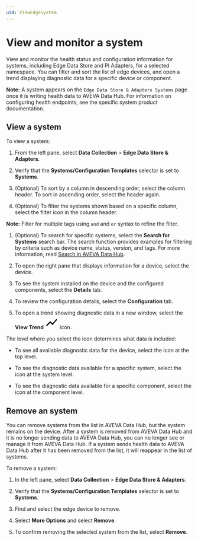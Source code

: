 ```yaml
---
uid: ViewEdgeSystem
---
```


# View and monitor a system

View and monitor the health status and configuration information for systems, including Edge Data Store and PI Adapters, for a selected namespace. You can filter and sort the list of edge devices, and open a trend displaying diagnostic data for a specific device or component. 

**Note:** A system appears on the `Edge Data Store & Adapters Systems` page once it is writing health data to AVEVA Data Hub. For information on configuring health endpoints, see the specific system product documentation.

## View a system

To view a system:

1. From the left pane, select **Data Collection** > **Edge Data Store & Adapters**.

1. Verify that the **Systems/Configuration Templates** selector is set to **Systems**.

1. (Optional) To sort by a column in descending order, select the column header. To sort in ascending order, select the header again.

1. (Optional) To filter the systems shown based on a specific column, select the filter icon in the column header. 

  **Note:** Filter for multiple tags using `and` and `or` syntax to refine the filter.

1. (Optional) To search for specific systems, select the **Search for Systems** search bar. The search function provides examples for filtering by criteria such as device name, status, version, and tags. For more information, read [Search in AVEVA Data Hub](xref:Search).

1. To open the right pane that displays information for a device, select the device. 

1. To see the system installed on the device and the configured components, select the **Details** tab.

1. To review the configuration details, select the **Configuration** tab.

1. To open a trend showing diagnostic data in a new window, select the **View Trend** ![View Trend](../../../_icons/default/chart-line-variant.svg) icon.

  The level where you select the icon determines what data is included:

   - To see all available diagnostic data for the device, select the icon at the top level. 

   - To see the diagnostic data available for a specific system, select the icon at the system level. 

   - To see the diagnostic data available for a specific component, select the icon at the component level. 

## Remove an system

You can remove systems from the list in AVEVA Data Hub, but the system remains on the device. After a system is removed from AVEVA Data Hub and it is no longer sending data to AVEVA Data Hub, you can no longer see or manage it from AVEVA Data Hub. If a system sends health data to AVEVA Data Hub after it has been removed from the list, it will reappear in the list of systems.

To remove a system:

1. In the left pane, select **Data Collection** > **Edge Data Store & Adapters**.

1. Verify that the **Systems/Configuration Templates** selector is set to **Systems**.

1. Find and select the edge device to remove.

1. Select **More Options** and select **Remove**.

1. To confirm removing the selected system from the list, select **Remove**. 
